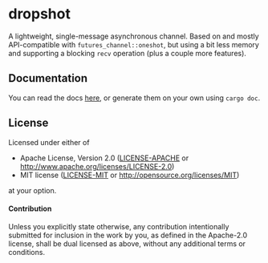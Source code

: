 # dropshot

A lightweight, single-message asynchronous channel.
Based on and mostly API-compatible with `futures_channel::oneshot`, but using a bit less
memory and supporting a blocking `recv` operation (plus a couple more features).

## Documentation

You can read the docs [here][docs], or generate them on your own using `cargo doc`.

[docs]: https://docs.rs/dropshot

## License

Licensed under either of

- Apache License, Version 2.0 ([LICENSE-APACHE](LICENSE-APACHE) or http://www.apache.org/licenses/LICENSE-2.0)
- MIT license ([LICENSE-MIT](LICENSE-MIT) or http://opensource.org/licenses/MIT)

at your option.

#### Contribution

Unless you explicitly state otherwise, any contribution intentionally submitted
for inclusion in the work by you, as defined in the Apache-2.0 license, shall be
dual licensed as above, without any additional terms or conditions.
